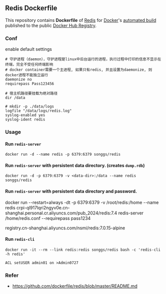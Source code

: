 ## Redis Dockerfile
This repository contains **Dockerfile** of [Redis](http://redis.io/) for [Docker](https://www.docker.com/)'s [automated build](https://registry.hub.docker.com/u/songgs/redis/) published to the public [Docker Hub Registry](https://registry.hub.docker.com/).

### Conf
enable default settings
```
# 守护进程（daemon），守护进程是linux中后台运行的进程，执行过程中打印的信息不显示在终端，完全不受任何终端影响
# docker container需要一个主进程, 如果只有redis, 并且设置为daemonize, 则docker进程不能独立运行
daemonize no
requirepass Pass123456

# 宿主机路径要挂载为绝对路径
dir /data

# mkdir -p ./data/logs
logfile "/data/logs/redis.log"
syslog-enabled yes
syslog-ident redis
```

### Usage

#### Run `redis-server`

    docker run -d --name redis -p 6379:6379 songgs/redis

#### Run `redis-server` with persistent data directory. (creates `dump.rdb`)

    docker run -d -p 6379:6379 -v <data-dir>:/data --name redis songgs/redis

#### Run `redis-server` with persistent data directory and password.
docker run --restart=always -dt -p 6379:6379 -v /root/redis:/home --name redis  crpi-ql917lqri2ngyv0e.cn-shanghai.personal.cr.aliyuncs.com/pub_2024/redis:7.4 redis-server /home/redis.conf --requirepass pass1234

registry.cn-shanghai.aliyuncs.com/nsmi/redis:7.0.15-alpine

#### Run `redis-cli`

    docker run -it --rm --link redis:redis songgs/redis bash -c 'redis-cli -h redis'

    ACL setUSER admin01 on >Admin0727

### Refer
- https://github.com/dockerfile/redis/blob/master/README.md